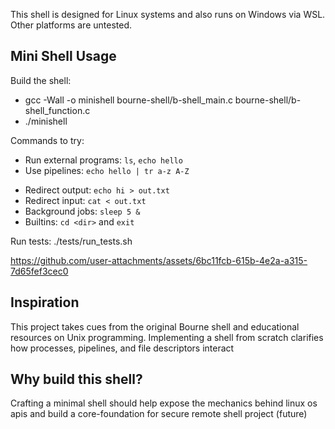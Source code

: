 
This shell is designed for Linux systems and also runs on Windows via WSL. Other platforms are untested.

Mini Shell Usage
----------------

Build the shell:
  - gcc -Wall -o minishell bourne-shell/b-shell_main.c bourne-shell/b-shell_function.c
  - ./minishell



Commands to try:
- Run external programs: `ls`, `echo hello`
- Use pipelines: `echo hello | tr a-z A-Z`
<!--- - Search text: `grep pattern file` - Chain tools: `cat file | grep pattern | sort` --->
- Redirect output: `echo hi > out.txt`
- Redirect input: `cat < out.txt`
- Background jobs: `sleep 5 &`
- Builtins: `cd <dir>` and `exit`

Run tests:
  ./tests/run_tests.sh

https://github.com/user-attachments/assets/6bc11fcb-615b-4e2a-a315-7d65fef3cec0

Inspiration
-----------
This project takes cues from the original Bourne shell and educational resources on Unix programming. Implementing a shell from scratch clarifies how processes, pipelines, and file descriptors interact

Why build this shell?
---------------------
Crafting a minimal shell should help expose the mechanics behind linux os apis and build a core-foundation for secure remote shell project (future)


